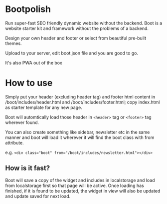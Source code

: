 # Bootpolish
Run super-fast SEO friendly dynamic website without the backend. Boot is a website starter kit and framework without the problems of a backend. 

Design your own header and footer or select from beautiful pre-built themes.

Upload to your server, edit boot.json file and you are good to go.

It's also PWA out of the box

# How to use

Simply put your header (excluding header tag) and footer html content in /boot/includes/header.html and /boot/includes/footer.html; copy index.html as starter template for any new page. 

Boot will automtically load those header in `<header>` tag or `<footer>` tag wherever found.

You can also create something like sidebar, newsletter etc in the same manner and boot will load it wherever it will find the boot class with from attribute.

e.g. `<div class="boot" from="/boot/includes/newsletter.html"></div>`

## How is it fast?

Boot will save a copy of the widget and includes in localstorage and load from localstorage first so that page will be active. Once loading has finished, if it is found to be updated, the widget in view will also be updated and update saved for next load.
